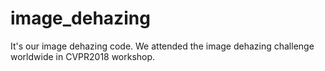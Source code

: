 # image_dehazing
It's our image dehazing code. We attended the image dehazing challenge worldwide in CVPR2018 workshop.
